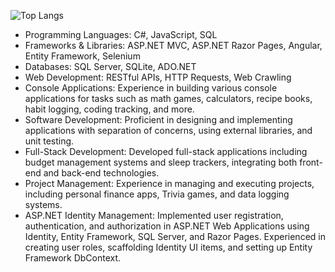 ![Top Langs](https://github-readme-stats.vercel.app/api/top-langs/?username=DLee211&theme=transparent&hide_progress=true)

* Programming Languages: C#, JavaScript, SQL
* Frameworks & Libraries: ASP.NET MVC, ASP.NET Razor Pages, Angular, Entity Framework, Selenium
* Databases: SQL Server, SQLite, ADO.NET
* Web Development: RESTful APIs, HTTP Requests, Web Crawling
* Console Applications: Experience in building various console applications for tasks such as math games, calculators, recipe books, habit logging, coding tracking, and more.
* Software Development: Proficient in designing and implementing applications with separation of concerns, using external libraries, and unit testing.
* Full-Stack Development: Developed full-stack applications including budget management systems and sleep trackers, integrating both front-end and back-end technologies.
* Project Management: Experience in managing and executing projects, including personal finance apps, Trivia games, and data logging systems.
* ASP.NET Identity Management: Implemented user registration, authentication, and authorization in ASP.NET Web Applications using Identity, Entity Framework, SQL Server, and Razor Pages. Experienced in creating user roles, scaffolding Identity UI items, and setting up Entity Framework DbContext.
